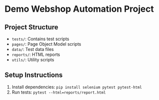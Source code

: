 # Demo Webshop Automation Project

## Project Structure
- `tests/`: Contains test scripts
- `pages/`: Page Object Model scripts
- `data/`: Test data files
- `reports/`: HTML reports
- `utils/`: Utility scripts

## Setup Instructions
1. Install dependencies: `pip install selenium pytest pytest-html`
2. Run tests: `pytest --html=reports/report.html`
